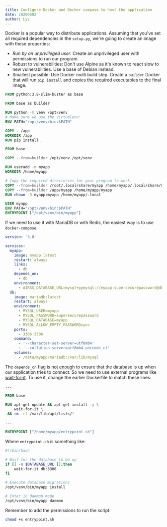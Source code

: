 ```yaml
---
title: Configure Docker and Docker compose to host the application
date: 20200602
author: Lyz
---
```


Docker is a popular way to distribute applications. Assuming that you've set all
required dependencies in the `setup.py`, we're going to create an image with these
properties:

* *Run by an unprivileged user*: Create an unprivileged user with permissions to
    run our program.
* Robust to vulnerabilities: Don't use Alpine as it's known to react slow to
    new vulnerabilities. Use a base of Debian instead.
* Smallest possible: Use Docker multi build step. Create a `builder` Docker that
    will run `pip install` and copies the required executables to the
    final image.

```Dockerfile
FROM python:3.8-slim-buster as base

FROM base as builder

RUN python -m venv /opt/venv
# Make sure we use the virtualenv:
ENV PATH="/opt/venv/bin:$PATH"

COPY . /app
WORKDIR /app
RUN pip install .

FROM base

COPY --from=builder /opt/venv /opt/venv

RUN useradd -m myapp
WORKDIR /home/myapp

# Copy the required directories for your program to work.
COPY --from=builder /root/.local/share/myapp /home/myapp/.local/share/myapp
COPY --from=builder /app/myapp /home/myapp/myapp
RUN chown -R myapp:myapp /home/myapp/.local

USER myapp
ENV PATH="/opt/venv/bin:$PATH"
ENTRYPOINT ["/opt/venv/bin/myapp"]
```

If we need to use it with MariaDB or with Redis, the easiest way is to use
`docker-compose`.

```yaml
version: '3.8'

services:
  myapp:
    image: myapp:latest
    restart: always
    links:
      - db
    depends_on:
      - db
    environment:
      - AIRSS_DATABASE_URL=mysql+pymysql://myapp:supersecurepassword@db/myapp
  db:
    image: mariadb:latest
    restart: always
    environment:
      - MYSQL_USER=myapp
      - MYSQL_PASSWORD=supersecurepassword
      - MYSQL_DATABASE=myapp
      - MYSQL_ALLOW_EMPTY_PASSWORD=yes
    ports:
      - 3306:3306
    command:
      - '--character-set-server=utf8mb4'
      - '--collation-server=utf8mb4_unicode_ci'
    volumes:
      - /data/myapp/mariadb:/var/lib/mysql
```

The `depends_on` flag is [not
enough](https://docs.docker.com/compose/startup-order/) to ensure that the
database is up when our application tries to connect. So we need to use
external programs like [wait-for-it](https://github.com/vishnubob/wait-for-it).
To use it, change the earlier Dockerfile to match these lines:

```Dockerfile
...

FROM base

RUN apt-get update && apt-get install -y \
    wait-for-it \
 && rm -rf /var/lib/apt/lists/*

...

ENTRYPOINT ["/home/myapp/entrypoint.sh"]
```

Where `entrypoint.sh` is something like:

```bash
#!/bin/bash

# Wait for the database to be up
if [[ -n $DATABASE_URL ]];then
    wait-for-it db:3306
fi

# Execute database migrations
/opt/venv/bin/myapp install

# Enter in daemon mode
/opt/venv/bin/myapp daemon
```

Remember to add the permissions to run the script:

```bash
chmod +x entrypoint.sh
```
